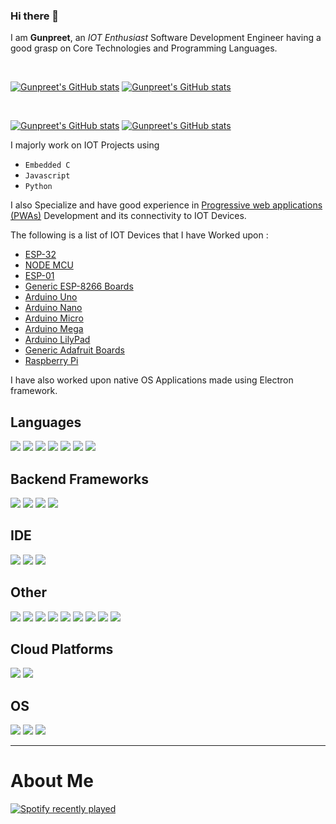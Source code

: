 ### Hi there 👋

I am **Gunpreet**, an *IOT Enthusiast* Software Development Engineer having a good grasp on Core Technologies and Programming Languages.   

&nbsp; 

[![Gunpreet's GitHub stats](https://github-readme-stats-git-masterrstaa-rickstaa.vercel.app/api?username=gunnnu&theme=monokai&bg_color=00000020&hide_border=true&show_icons=true&hide=stars)](https://github.com/gunnnu#gh-dark-mode-only)
[![Gunpreet's GitHub stats](https://github-readme-stats-git-masterrstaa-rickstaa.vercel.app/api?username=gunnnu&theme=buefy&bg_color=FFFFFF80&hide_border=true&show_icons=true&hide=stars)](https://github.com/gunnnu#gh-light-mode-only)

&nbsp; 

[![Gunpreet's GitHub stats](https://github-readme-stats-git-masterrstaa-rickstaa.vercel.app/api/top-langs?username=gunnnu&theme=monokai&bg_color=00000020&hide_border=true&layout=compact)](https://github.com/gunnnu#gh-dark-mode-only)
[![Gunpreet's GitHub stats](https://github-readme-stats-git-masterrstaa-rickstaa.vercel.app/api/top-langs?username=gunnnu&theme=buefy&bg_color=FFFFFF80&hide_border=true&&layout=compact)](https://github.com/gunnnu#gh-light-mode-only)

I majorly work on IOT Projects using 
- `Embedded C` 
- `Javascript`
- `Python`


I also Specialize and have good experience in [Progressive web applications (PWAs)](https://web.dev/progressive-web-apps) Development and its connectivity to IOT Devices.  

The following is a list of IOT Devices that I have Worked upon :
- [ESP-32](https://www.espressif.com/en/products/socs/esp32)
- [NODE MCU](https://nodemcu.readthedocs.io/en/release/)
- [ESP-01](https://simba-os.readthedocs.io/en/latest/boards/esp01.html)
- [Generic ESP-8266 Boards](https://www.espressif.com/en/products/socs/esp8266)
- [Arduino Uno](https://store-usa.arduino.cc/products/arduino-uno-rev3)
- [Arduino Nano](https://store-usa.arduino.cc/products/arduino-nano)
- [Arduino Micro](https://store-usa.arduino.cc/products/arduino-micro)
- [Arduino Mega](https://store-usa.arduino.cc/products/arduino-mega-2560-rev3)
- [Arduino LilyPad](https://docs.arduino.cc/retired/boards/lilypad-arduino-main-board)
- [Generic Adafruit Boards](https://www.adafruit.com/category/851)
- [Raspberry Pi](https://www.raspberrypi.org/)

I have also worked upon native OS Applications made using Electron framework.


## Languages
<img src="https://img.shields.io/badge/javascript-%23323330.svg?style=for-the-badge&logo=javascript&logoColor=%23F7DF1E">  <img src="https://img.shields.io/badge/python-3670A0?style=for-the-badge&logo=python&logoColor=ffdd54">  <img src="https://img.shields.io/badge/Embedded C-%23239120.svg?style=for-the-badge&logo=Arduino&logoColor=white">  <img src="https://img.shields.io/badge/c++-%2300599C.svg?style=for-the-badge&logo=c%2B%2B&logoColor=white">  <img src="https://img.shields.io/badge/java-%23ED8B00.svg?style=for-the-badge&logo=java&logoColor=white">  <img src="https://img.shields.io/badge/html5-%23E34F26.svg?style=for-the-badge&logo=html5&logoColor=white"> <img src="https://img.shields.io/badge/css3-%231572B6.svg?style=for-the-badge&logo=css3&logoColor=white"> 


## Backend Frameworks 
<img src="https://img.shields.io/badge/express.js-%23404d59.svg?style=for-the-badge&logo=express&logoColor=%2361DAFB"> <img src="https://img.shields.io/badge/Fast%20API-%23121011.svg?style=for-the-badge&logo=FastAPI&logoColor=white"> <img src="https://img.shields.io/badge/node.js-6DA55F?style=for-the-badge&logo=node.js&logoColor=white"> <img src="https://img.shields.io/badge/php-%23777BB4.svg?style=for-the-badge&logo=php&logoColor=white">

## IDE
<img src="https://img.shields.io/badge/VS%20Code-%230082cf.svg?style=for-the-badge&logo=visual-studio&logoColor=white"> <img src="https://img.shields.io/badge/NeoVim-%2357A143.svg?&style=for-the-badge&logo=neovim&logoColor=white">  <img src="https://img.shields.io/badge/Arduino%20IDE-%231b8f96.svg?&style=for-the-badge&logo=Arduino&logoColor=white"> 


## Other
<img src="https://img.shields.io/badge/docker-%230db7ed.svg?style=for-the-badge&logo=docker&logoColor=white"> <img src="https://img.shields.io/badge/Jenkins-%234b7186.svg?style=for-the-badge&logo=jenkins&logoColor=black">  <img src="https://img.shields.io/badge/Postman-FF6C37?style=for-the-badge&logo=postman&logoColor=white">  <img src="https://img.shields.io/badge/Bash-%23121011.svg?style=for-the-badge&logo=GNU%20Bash&logoColor=white">  <img src="https://img.shields.io/badge/CMD-%23121011.svg?style=for-the-badge&logo=Windows%20Terminal&logoColor=white"> <img src="https://img.shields.io/badge/Pwsh-%232048CC.svg?style=for-the-badge&logo=Powershell&logoColor=white"> <img src="https://img.shields.io/badge/git-%23F05033.svg?style=for-the-badge&logo=git&logoColor=white">  <img src="https://img.shields.io/badge/github-%23121011.svg?style=for-the-badge&logo=github&logoColor=white"> <img src="https://img.shields.io/badge/gitlab-%23F08533.svg?style=for-the-badge&logo=gitlab&logoColor=white">

## Cloud Platforms

<img src="https://img.shields.io/badge/Aws-%23242c38.svg?style=for-the-badge&logo=Amazon%20AWS&logoColor=f29100">
<img src="https://img.shields.io/badge/Google Cloud-%231a63dc.svg?style=for-the-badge&logo=Google%20Cloud&logoColor=white"> 


## OS
<img src="https://img.shields.io/badge/Ubuntu-E95420?style=for-the-badge&logo=ubuntu&logoColor=white">  <img src="https://img.shields.io/badge/Windows-0078D6?style=for-the-badge&logo=windows&logoColor=white"> <img src="https://img.shields.io/badge/Kali-%23121011?style=for-the-badge&logo=kalilinux&logoColor=white">  

---

# About Me 

[![Spotify recently played](https://spotify-recently-played-readme.vercel.app/api?user=gunnnu&unique=1&width=600)](https://open.spotify.com/user/gunnnu)

<!--
stars,commits,prs,issues,contribs
**gunnnu/gunnnu** is a ✨ _special_ ✨ repository because its `README.md` (this file) appears on your GitHub profile.

Here are some ideas to get you started:

- 🔭 I’m currently working on ...
- 🌱 I’m currently learning ...
- 👯 I’m looking to collaborate on ...
- 🤔 I’m looking for help with ...
- 💬 Ask me about ...
- 📫 How to reach me: ...
- 😄 Pronouns: ...
- ⚡ Fun fact: ...
-->
